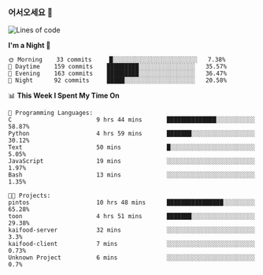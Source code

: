 ### 어서오세요 👋

<!--START_SECTION:waka-->
![Lines of code](https://img.shields.io/badge/From%20Hello%20World%20I%27ve%20Written-394215%20lines%20of%20code-blue)

**I'm a Night 🦉** 

```text
🌞 Morning    33 commits     █░░░░░░░░░░░░░░░░░░░░░░░░   7.38% 
🌆 Daytime    159 commits    █████████░░░░░░░░░░░░░░░░   35.57% 
🌃 Evening    163 commits    █████████░░░░░░░░░░░░░░░░   36.47% 
🌙 Night      92 commits     █████░░░░░░░░░░░░░░░░░░░░   20.58%

```


📊 **This Week I Spent My Time On** 

```text
💬 Programming Languages: 
C                        9 hrs 44 mins       ██████████████░░░░░░░░░░░   58.87% 
Python                   4 hrs 59 mins       ███████░░░░░░░░░░░░░░░░░░   30.12% 
Text                     50 mins             █░░░░░░░░░░░░░░░░░░░░░░░░   5.05% 
JavaScript               19 mins             ░░░░░░░░░░░░░░░░░░░░░░░░░   1.97% 
Bash                     13 mins             ░░░░░░░░░░░░░░░░░░░░░░░░░   1.35%

🐱‍💻 Projects: 
pintos                   10 hrs 48 mins      ████████████████░░░░░░░░░   65.28% 
toon                     4 hrs 51 mins       ███████░░░░░░░░░░░░░░░░░░   29.38% 
kaifood-server           32 mins             ░░░░░░░░░░░░░░░░░░░░░░░░░   3.3% 
kaifood-client           7 mins              ░░░░░░░░░░░░░░░░░░░░░░░░░   0.73% 
Unknown Project          6 mins              ░░░░░░░░░░░░░░░░░░░░░░░░░   0.7%

```


<!--END_SECTION:waka-->
